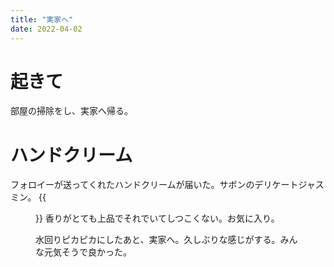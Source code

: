 ```yaml
---
title: "実家へ"
date: 2022-04-02
---
```


# 起きて
部屋の掃除をし、実家へ帰る。

# ハンドクリーム
フォロイーが送ってくれたハンドクリームが届いた。サボンのデリケートジャスミン。
{{<figure src="/media/2021-07-30-paper.jpeg" alt="paper">}}
香りがとても上品でそれでいてしつこくない。お気に入り。

水回りピカピカにしたあと、実家へ。久しぶりな感じがする。みんな元気そうで良かった。